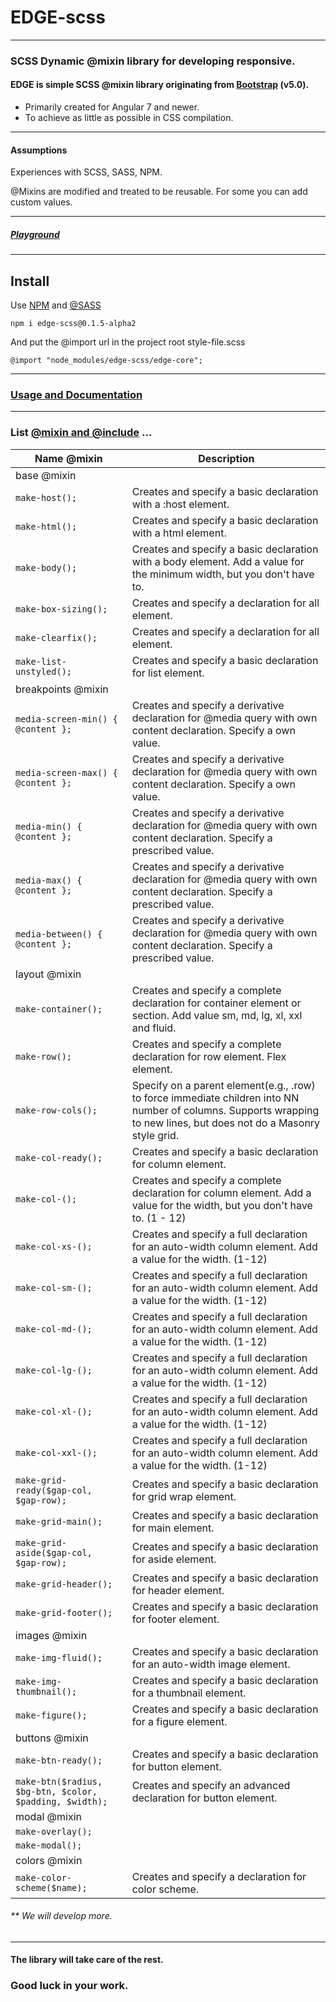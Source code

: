 # EDGE-scss

---
### SCSS Dynamic @mixin library for developing responsive.
#### EDGE is simple SCSS @mixin library originating from [Bootstrap](https://getbootstrap.com/) (v5.0).
- Primarily created for Angular 7 and newer. 
- To achieve as little as possible in CSS compilation.

---
#### Assumptions 
Experiences with SCSS, SASS, NPM.

@Mixins are modified and treated to be reusable. For some you can add custom values.

---
##### [Playground](https://stackblitz.com/edit/angular-ivy-cdlzyj?file=src/app/app.component.scss)

---
## Install

Use [NPM](https://www.npmjs.com/) and [@SASS](https://sass-lang.com/) 

    npm i edge-scss@0.1.5-alpha2

And put the @import url in the project root style-file.scss

    @import "node_modules/edge-scss/edge-core";

---
### [Usage and Documentation](https://github.com/mark-shark/edge-scss/blob/main/Documentation.md)

---

### List [@mixin and @include](https://sass-lang.com/documentation/at-rules/mixin) ...

        
| Name @mixin                                             | Description                                                                                                                                                          |
|---------------------------------------------------------|----------------------------------------------------------------------------------------------------------------------------------------------------------------------|
| base @mixin                                             |                                                                                                                                                                      |
| `make-host();`                                          | Creates and specify a basic declaration with a :host element.                                                                                                        |
| `make-html();`                                          | Creates and specify a basic declaration with a html element.                                                                                                         |
| `make-body();`                                          | Creates and specify a basic declaration with a body element. Add a value for the minimum width, but you don't have to.                                               |
| `make-box-sizing();`                                    | Creates and specify a declaration for all element.                                                                                                                   |
| `make-clearfix();`                                      | Creates and specify a declaration for all element.                                                                                                                   |
| `make-list-unstyled();`                                 | Creates and specify a basic declaration for list element.                                                                                                            |
| breakpoints @mixin                                      |                                                                                                                                                                      |
| `media-screen-min() { @content };`                      | Creates and specify a derivative declaration for @media query with own content declaration. Specify a own value.                                                     |
| `media-screen-max() { @content };`                      | Creates and specify a derivative declaration for @media query with own content declaration. Specify a own value.                                                     |
| `media-min() { @content };`                             | Creates and specify a derivative declaration for @media query with own content declaration. Specify a prescribed value.                                              |
| `media-max() { @content };`                             | Creates and specify a derivative declaration for @media query with own content declaration. Specify a prescribed value.                                              |
| `media-between() { @content };`                         | Creates and specify a derivative declaration for @media query with own content declaration. Specify a prescribed value.                                              |
| layout @mixin                                           |                                                                                                                                                                      |
| `make-container();`                                     | Creates and specify a complete declaration for container element or section. Add value sm, md, lg, xl, xxl and fluid.                                                |
| `make-row();`                                           | Creates and specify a complete declaration for row element. Flex element.                                                                                            |
| `make-row-cols();`                                      | Specify on a parent element(e.g., .row) to force immediate children into NN number of columns. Supports wrapping to new lines, but does not do a Masonry style grid. |
| `make-col-ready();`                                     | Creates and specify a basic declaration for column element.                                                                                                          |
| `make-col-();`                                          | Creates and specify a complete declaration for column element. Add a value for the width, but you don't have to. (1 - 12)                                            |
| `make-col-xs-();`                                       | Creates and specify a full declaration for an auto-width column element. Add a value for the width. (1-12)                                                           |
| `make-col-sm-();`                                       | Creates and specify a full declaration for an auto-width column element. Add a value for the width. (1-12)                                                           |
| `make-col-md-();`                                       | Creates and specify a full declaration for an auto-width column element. Add a value for the width. (1-12)                                                           |
| `make-col-lg-();`                                       | Creates and specify a full declaration for an auto-width column element. Add a value for the width. (1-12)                                                           |
| `make-col-xl-();`                                       | Creates and specify a full declaration for an auto-width column element. Add a value for the width. (1-12)                                                           |
| `make-col-xxl-();`                                      | Creates and specify a full declaration for an auto-width column element. Add a value for the width. (1-12)                                                           |                                                                                                                                                                                                                                                                                                                                  |
| `make-grid-ready($gap-col, $gap-row);`                  | Creates and specify a basic declaration for grid wrap element.                                                                                                       |
| `make-grid-main();`                                     | Creates and specify a basic declaration for main element.                                                                                                            |
| `make-grid-aside($gap-col, $gap-row);`                  | Creates and specify a basic declaration for aside element.                                                                                                           |
| `make-grid-header();`                                   | Creates and specify a basic declaration for header element.                                                                                                          |
| `make-grid-footer();`                                   | Creates and specify a basic declaration for footer element.                                                                                                          |
| images @mixin                                           |                                                                                                                                                                      |
| `make-img-fluid();`                                     | Creates and specify a basic declaration for an auto-width image element.                                                                                             |
| `make-img-thumbnail();`                                 | Creates and specify a basic declaration for a thumbnail element.                                                                                                     |
| `make-figure();`                                        | Creates and specify a basic declaration for a figure element.                                                                                                        |
| buttons @mixin                                          |                                                                                                                                                                      |
| `make-btn-ready();`                                     | Creates and specify a basic declaration for button element.                                                                                                          |
| `make-btn($radius, $bg-btn, $color, $padding, $width);` | Creates and specify an advanced declaration for button element.                                                                                                      |
| modal @mixin                                            |                                                                                                                                                                      |
| `make-overlay();`                                       |                                                                                                                                                                      |
| `make-modal();`                                         |                                                                                                                                                                      |
| colors @mixin                                           |                                                                                                                                                                      |
| `make-color-scheme($name);`                             | Creates and specify a declaration for color scheme.                                                                                                                  |

###### ** We will develop more.

---
#### The library will take care of the rest.
### Good luck in your work.
